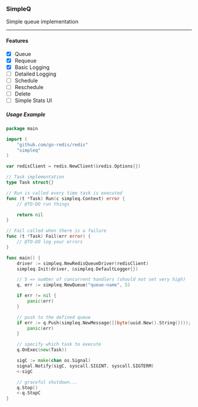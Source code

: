 ### SimpleQ

Simple queue implementation

---

#### Features

- [x] Queue
- [x] Requeue
- [x] Basic Logging 
- [ ] Detailed Logging
- [ ] Schedule
- [ ] Reschedule
- [ ] Delete
- [ ] Simple Stats UI

##### Usage Example

```go
package main

import (
	"github.com/go-redis/redis"
	"simpleq"
)

var redisClient = redis.NewClient(&redis.Options{})

// Task implementation
type Task struct{}

// Run is called every time task is executed
func (t *Task) Run(c simpleq.Context) error {
	// @TO-DO run things

	return nil
}

// Fail called when there is a failure
func (t *Task) Fail(err error) {
	// @TO-DO log your errors
}

func main() {
	driver := simpleq.NewRedisQueueDriver(redisClient)
	simpleq.Init(driver, &simpleq.DefaultLogger{})

	// 5 => number of concurrent handlers (should not set very high)
	q, err := simpleq.NewQueue("queue-name", 5)

	if err != nil {
		panic(err)
	}

	// push to the defined queue
	if err := q.Push(simpleq.NewMessage([]byte(uuid.New().String()))); err != nil {
		panic(err)
	}

	// specify which task to execute 
	q.OnExec(new(Task))

	sigC := make(chan os.Signal)
	signal.Notify(sigC, syscall.SIGINT, syscall.SIGTERM)
	<-sigC

	// graceful shutdown...
	q.Stop()
	<-q.StopC
}
```
